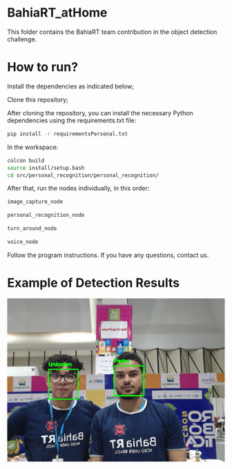 # BahiaRT_atHome
This folder contains the BahiaRT team contribution in the object detection challenge.

# How to run?
Install the dependencies as indicated below;  



Clone this repository;  

After cloning the repository, you can install the necessary Python dependencies using the requirements.txt file:  


```bash
pip install -r requirementsPersonal.txt
```

In the workspace:
```bash
colcon build
source install/setup.bash
cd src/personal_recognition/personal_recognition/
```

After that, run the nodes individually, in this order:

```bash
image_capture_node
```
```bash
personal_recognition_node
```
```bash
turn_around_node
```
```bash
voice_node
```
Follow the program instructions. If you have any questions, contact us.

# Example of Detection Results
<img src="PersonalRecognition_ws/src/personal_recognition/personal_recognition/predict/Unknown.jpg" alt="Reconhecendo 2 pessoas, uma como Pedro e outra como desconhecido" width="700">
